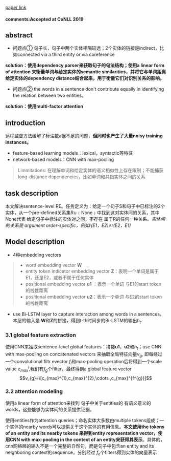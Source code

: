 [paper link](https://arxiv.org/pdf/1912.03832.pdf)

#### comments:Accepted at CoNLL 2019

## abstract
* 问题点①  句子长，句子中两个实体相隔较远；2个实体的链接是indirect，比如connected via a third entity or via coreference

**solution：使用dependency parser来获取句子的句法结构；使用a linear form of attention 来衡量单词与给定实体的semantic similarities，并将它与单词距离给定实体的dependency distance结合起来，用于衡量它们对识别关系的影响。**
* 问题点②  the words in a sentence don't contribute equally in identifying the relation between two entities。

**solution：使用multi-factor attention**
## introduction
远程监督方法缓解了标注数a据不足的问题，**但同时也产生了大量noisy training instances。**
* feature-based learning models：lexical，syntactic等特征
* network-based models：CNN with max-pooling 
> Limmitations: 在理解单词和给定实体的语义相似性上存在限制；不能捕获long-distance dependencies，比如单词和共指实体之间的关系
## task description
本文解决sentence-level RE。任务定义为：给定一个句子S和句子中已标注的2个实体，从一个pre-defined关系集R∪﹛None﹜中找到这对实体间的关系，其中None代表 给定句子中标注的实体对之间，不存在 属于R的任何一种关系。*实体间的关系是 argument order-specific，例如r(E1，E2)≠r(E2，E1)*
## Model description
* 4种embedding vectors
> * word embedding vector **W**
> * entity token indicator embedding vector **Z**：表明一个单词是属于E1，还是E2，或者不属于任何实体
> * positional embedding vector **u1** ：表示一个单词 与E1的start token 的线性距离
> * positional embedding vector **u2**：表示一个单词 与E2的start token 的线性距离

* use Bi-LSTM layer to capture interaction among words in a sentences，本层的输入是 **W**和**Z**的拼接，得到t-th时间步的Bi-LSTM的输出$h_{t}$.
### 3.1 global feature extraction
使用CNN来抽取sentence-level global features：拼接**u1**，**u2**和$h_{t}$；use CNN with max-pooling on concatenated vectors 来抽取全局特征向量$v_{g}$, 即每经过一个convolutional filtr evector $f_{i}$和max-pooling operation后将得到一个scale value $c_{max}^{i}$,我们有$f_{g}$个filter，最终得到a global feature vector
$$v_{g}=\[c_{max}^{1},c_{max}^{2},\cdots ,c_{max}^{f^{g}}]$$
### 3.2 attention modeling
使用a linear form of attention来找到 句子中关于entities的 有语义意义的words，这些能够为实体间的关系提供证据。

使用entities作为attention queries；命名实体大多数由multiple tokens组成；一个实体的nearby words可以提供关于这个实体的有用信息。**本文使用the tokens of an entity and its nearby tokens 来得到entity representation vector，使用CNN with max-pooling in the context of an entity来获得其表示**。具体的，cnn网络层的输入不是一个完整的自然句，而是句子中包含an entity and its neighboring context的sequence，分别经过 $f_{e}$个filters得到实体的向量表示
